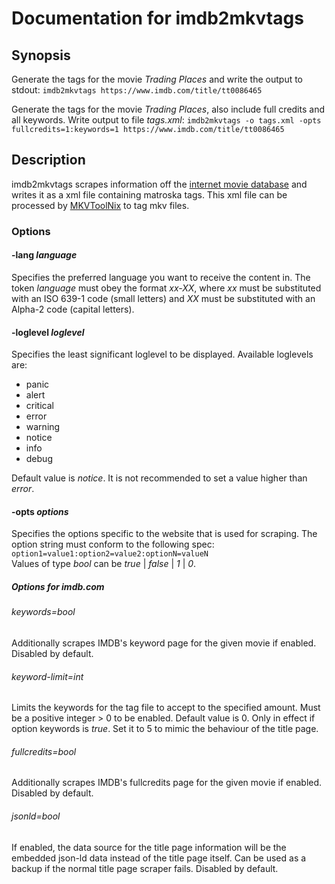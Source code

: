 # Documentation for imdb2mkvtags

## Synopsis

Generate the tags for the movie *Trading Places* and write the output to stdout: `imdb2mkvtags https://www.imdb.com/title/tt0086465`

Generate the tags for the movie *Trading Places*, also include full credits and all keywords. Write output to file *tags.xml*: `imdb2mkvtags -o tags.xml -opts fullcredits=1:keywords=1 https://www.imdb.com/title/tt0086465`

## Description

imdb2mkvtags scrapes information off the [internet movie database](<https://www.imdb.com/>) and writes it as a xml file containing matroska tags. This xml file can be processed by [MKVToolNix](<https://mkvtoolnix.download/>)	to tag mkv files.

### Options

#### \-lang *language*

Specifies the preferred language you want to receive the content in. The token *language* must obey the format	*xx-XX*, where *xx* must be substituted with an ISO 639-1 code (small letters) and *XX* must be substituted	with an Alpha-2 code (capital letters).

#### \-loglevel *loglevel*

Specifies the least significant loglevel to be displayed. Available loglevels are:

- panic
- alert
- critical
- error
- warning
- notice
- info
- debug

Default value is *notice*. It is not recommended to set a value higher than *error*.

#### \-opts *options*

Specifies the options specific to the website that is used for scraping. The option string must conform to the following spec: `option1=value1:option2=value2:optionN=valueN`  
Values of type *bool* can be *true* | *false* | *1* | *0*.

##### Options for imdb.com

###### keywords=*bool*

Additionally scrapes IMDB's keyword page for the given movie if enabled. Disabled by default.

###### keyword-limit=*int*

Limits the keywords for the tag file to accept to the specified amount. Must be a positive integer > 0 to be enabled. Default value is 0.
Only in effect if option keywords is *true*. Set it to 5 to mimic the behaviour of the title page.

###### fullcredits=*bool*

Additionally scrapes IMDB's fullcredits page for the given movie if enabled. Disabled by default.

###### jsonld=*bool*

If enabled, the data source for the title page information will be the embedded json-ld data instead of the title page itself.	Can be used as a backup if the normal title page scraper fails. Disabled by default.

